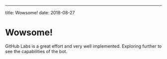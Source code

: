 ___
title: Wowsome!
date: 2018-08-27
# Wowsome!
GitHub Labs is a great effort and very well implemented.
Exploring further to see the capabilities of the bot.
